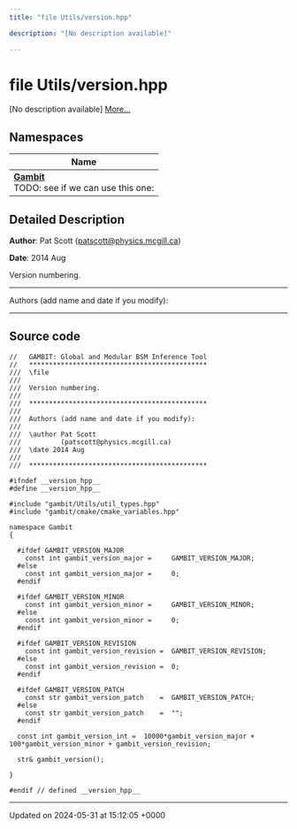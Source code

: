 ```yaml
---
title: "file Utils/version.hpp"

description: "[No description available]"

---
```


# file Utils/version.hpp

[No description available] [More...](#detailed-description)

## Namespaces

| Name           |
| -------------- |
| **[Gambit](/documentation/code/namespaces/namespacegambit/)** <br>TODO: see if we can use this one:  |

## Detailed Description


**Author**: Pat Scott ([patscott@physics.mcgill.ca](mailto:patscott@physics.mcgill.ca)) 

**Date**: 2014 Aug

Version numbering.



------------------

Authors (add name and date if you modify):



------------------




## Source code

```
//   GAMBIT: Global and Modular BSM Inference Tool
//   *********************************************
///  \file
///
///  Version numbering.
///
///  *********************************************
///
///  Authors (add name and date if you modify):
///
///  \author Pat Scott
///          (patscott@physics.mcgill.ca)
///  \date 2014 Aug
///
///  *********************************************

#ifndef __version_hpp__
#define __version_hpp__

#include "gambit/Utils/util_types.hpp"
#include "gambit/cmake/cmake_variables.hpp"

namespace Gambit
{

  #ifdef GAMBIT_VERSION_MAJOR
    const int gambit_version_major =     GAMBIT_VERSION_MAJOR;
  #else
    const int gambit_version_major =     0;
  #endif

  #ifdef GAMBIT_VERSION_MINOR
    const int gambit_version_minor =     GAMBIT_VERSION_MINOR;
  #else
    const int gambit_version_minor =     0;
  #endif

  #ifdef GAMBIT_VERSION_REVISION
    const int gambit_version_revision =  GAMBIT_VERSION_REVISION;
  #else
    const int gambit_version_revision =  0;
  #endif

  #ifdef GAMBIT_VERSION_PATCH
    const str gambit_version_patch    =  GAMBIT_VERSION_PATCH;
  #else
    const str gambit_version_patch    =  "";
  #endif

  const int gambit_version_int =  10000*gambit_version_major + 100*gambit_version_minor + gambit_version_revision;

  str& gambit_version();

}

#endif // defined __version_hpp__
```


-------------------------------

Updated on 2024-05-31 at 15:12:05 +0000
